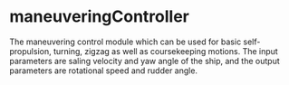 # maneuveringController
The maneuvering control module which can be used for basic self-propulsion, turning, zigzag as well as coursekeeping motions. The input parameters are saling velocity and yaw angle of the ship, and the output parameters are rotational speed and rudder angle.
